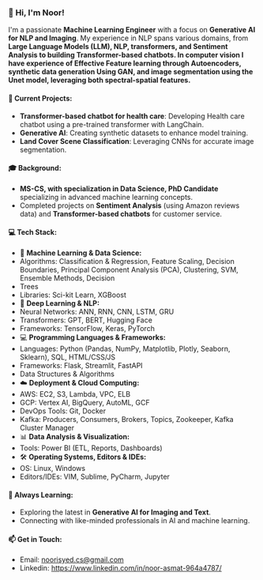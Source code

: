 

### 👋 Hi, I'm Noor!

I'm a passionate **Machine Learning Engineer** with a focus on **Generative AI for NLP and Imaging**. My experience in NLP spans various domains, from **Large Language Models (LLM), NLP, transformers, and Sentiment Analysis to building Transformer-based chatbots. In computer vision I have experience of Effective Feature learning through Autoencoders, synthetic data generation Using GAN, and image segmentation using the Unet model, leveraging both spectral-spatial features.**

#### 🔬 Current Projects:
- **Transformer-based chatbot for health care**: Developing Health care chatbot using a pre-trained transformer with LangChain.
- **Generative AI**: Creating synthetic datasets to enhance model training.
- **Land Cover Scene Classification**: Leveraging CNNs for accurate image segmentation.

#### 🎓 Background:
- **MS-CS, with specialization in Data Science, PhD Candidate** specializing in advanced machine learning concepts.
- Completed projects on **Sentiment Analysis** (using Amazon reviews data) and **Transformer-based chatbots** for customer service.

#### 💻 Tech Stack:
- 🌟 **Machine Learning & Data Science:**
- Algorithms: Classification & Regression, Feature Scaling, Decision Boundaries, Principal Component Analysis (PCA), Clustering, SVM, Ensemble Methods, Decision
- Trees
- Libraries: Sci-kit Learn, XGBoost
- 🤖 **Deep Learning & NLP:**
- Neural Networks: ANN, RNN, CNN, LSTM, GRU
- Transformers: GPT, BERT, Hugging Face
- Frameworks: TensorFlow, Keras, PyTorch
- 💻 **Programming Languages & Frameworks:**
- Languages: Python (Pandas, NumPy, Matplotlib, Plotly, Seaborn, Sklearn), SQL, HTML/CSS/JS
- Frameworks: Flask, Streamlit, FastAPI
- Data Structures & Algorithms
- ☁️ **Deployment & Cloud Computing:**
- AWS: EC2, S3, Lambda, VPC, ELB
- GCP: Vertex AI, BigQuery, AutoML, GCF
- DevOps Tools: Git, Docker
- Kafka: Producers, Consumers, Brokers, Topics, Zookeeper, Kafka Cluster Manager
- 📊 **Data Analysis & Visualization:**
- Tools: Power BI (ETL, Reports, Dashboards)
- 🛠️ **Operating Systems, Editors & IDEs:**
- OS: Linux, Windows
- Editors/IDEs: VIM, Sublime, PyCharm, Jupyter


#### 🌱 Always Learning:
- Exploring the latest in **Generative AI for Imaging and Text**.
- Connecting with like-minded professionals in AI and machine learning.

#### 📫 Get in Touch:
- Email: noorisyed.cs@gmail.com
- Linkedin: https://www.linkedin.com/in/noor-asmat-964a4787/ 


